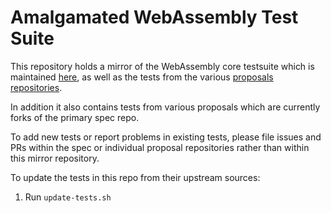Amalgamated WebAssembly Test Suite
==================================

This repository holds a mirror of the WebAssembly core testsuite which is
maintained [here](https://github.com/WebAssembly/spec/tree/main/test/core),
as well as the tests from the various [proposals
repositories](https://github.com/WebAssembly/proposals/blob/master/README.md).

In addition it also contains tests from various proposals which are currently
forks of the primary spec repo.

To add new tests or report problems in existing tests, please file issues and
PRs within the spec or individual proposal repositories rather than within this
mirror repository.

To update the tests in this repo from their upstream sources:

1. Run `update-tests.sh`
